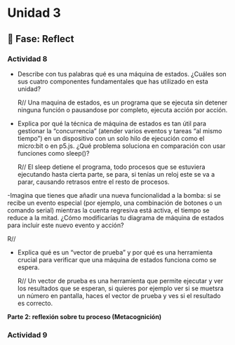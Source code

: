 # Unidad 3


## 🤔 Fase: Reflect


### Actividad 8
- Describe con tus palabras qué es una máquina de estados. ¿Cuáles son sus cuatro componentes fundamentales que has utilizado en esta unidad?
  
  R// Una maquina de estados, es un programa que se ejecuta sin detener ninguna función o pausandose por completo, ejecuta acción por acción.

- Explica por qué la técnica de máquina de estados es tan útil para gestionar la “concurrencia” (atender varios eventos y tareas “al mismo tiempo”) en un dispositivo con un solo hilo de ejecución como el micro:bit o en p5.js. ¿Qué problema soluciona en comparación con usar funciones como sleep()?

  R// El sleep detiene el programa, todo procesos que se estuviera ejecutando hasta cierta parte, se para, si tenías un reloj este se va a parar, causando retrasos entre el resto de procesos.

-Imagina que tienes que añadir una nueva funcionalidad a la bomba: si se recibe un evento especial (por ejemplo, una combinación de botones o un comando serial) mientras la cuenta regresiva está activa, el tiempo se reduce a la mitad. ¿Cómo modificarías tu diagrama de máquina de estados para incluir este nuevo evento y acción?  

  R//

- Explica qué es un “vector de prueba” y por qué es una herramienta crucial para verificar que una máquina de estados funciona como se espera.
  
  R// Un vector de prueba es una herramienta que permite ejecutar y ver los resultados que se esperan, si quieres por ejemplo ver si se muetsra un número en pantalla, haces el vector de prueba y ves si el resultado es correcto.

**Parte 2: reflexión sobre tu proceso (Metacognición)**




### Actividad 9



